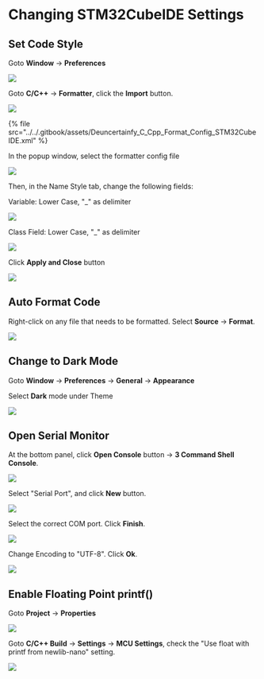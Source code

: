 # Changing STM32CubeIDE Settings

## Set Code Style

Goto **Window** -> **Preferences**

![](<../../.gitbook/assets/image (95).png>)

Goto **C/C++** -> **Formatter**, click the **Import** button.

![](<../../.gitbook/assets/image (91).png>)



{% file src="../../.gitbook/assets/Deuncertainfy_C_Cpp_Format_Config_STM32CubeIDE.xml" %}



In the popup window, select the formatter config file

![](<../../.gitbook/assets/image (134).png>)

Then, in the Name Style tab, change the following fields:

Variable: Lower Case, "\_" as delimiter

![](<../../.gitbook/assets/image (54).png>)

Class Field: Lower Case, "\_" as delimiter

![](<../../.gitbook/assets/image (74).png>)

Click **Apply and Close** button

![](<../../.gitbook/assets/image (92).png>)

## Auto Format Code

Right-click on any file that needs to be formatted. Select **Source** -> **Format**.

![](<../../.gitbook/assets/image (22) (1) (1).png>)

## Change to Dark Mode

Goto **Window** -> **Preferences** -> **General** -> **Appearance**

Select **Dark** mode under Theme

![](<../../.gitbook/assets/image (55).png>)

## Open Serial Monitor

At the bottom panel, click **Open Console** button -> **3 Command Shell Console**.

![](<../../.gitbook/assets/image (64).png>)

Select "Serial Port", and click **New** button.

![](<../../.gitbook/assets/image (35).png>)

Select the correct COM port. Click **Finish**.

![](<../../.gitbook/assets/image (3) (1) (1) (1) (1) (1) (1) (1) (1).png>)

Change Encoding to "UTF-8". Click **Ok**.

![](<../../.gitbook/assets/image (27) (1) (1).png>)

## Enable Floating Point printf()

Goto **Project** -> **Properties**

![](<../../.gitbook/assets/image (66).png>)

Goto **C/C++ Build** -> **Settings** -> **MCU Settings**, check the "Use float with printf from newlib-nano" setting.

![](<../../.gitbook/assets/image (43) (1).png>)
